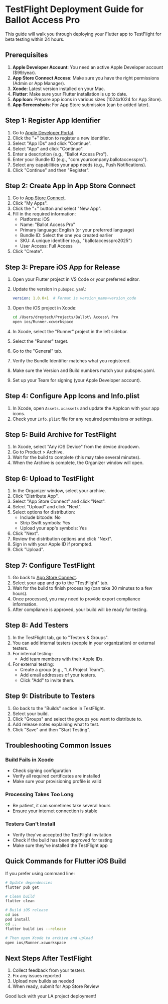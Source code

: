 # TestFlight Deployment Guide for Ballot Access Pro

This guide will walk you through deploying your Flutter app to TestFlight for beta testing within 24 hours.

## Prerequisites

1. **Apple Developer Account**: You need an active Apple Developer account ($99/year).
2. **App Store Connect Access**: Make sure you have the right permissions (Admin or App Manager).
3. **Xcode**: Latest version installed on your Mac.
4. **Flutter**: Make sure your Flutter installation is up to date.
5. **App Icon**: Prepare app icons in various sizes (1024x1024 for App Store).
6. **App Screenshots**: For App Store submission (can be added later).

## Step 1: Register App Identifier

1. Go to [Apple Developer Portal](https://developer.apple.com/account/resources/identifiers/list).
2. Click the "+" button to register a new identifier.
3. Select "App IDs" and click "Continue".
4. Select "App" and click "Continue".
5. Enter a description (e.g., "Ballot Access Pro").
6. Enter your Bundle ID (e.g., "com.yourcompany.ballotaccesspro").
7. Select any capabilities your app needs (e.g., Push Notifications).
8. Click "Continue" and then "Register".

## Step 2: Create App in App Store Connect

1. Go to [App Store Connect](https://appstoreconnect.apple.com/).
2. Click "My Apps".
3. Click the "+" button and select "New App".
4. Fill in the required information:
   - Platforms: iOS
   - Name: "Ballot Access Pro"
   - Primary language: English (or your preferred language)
   - Bundle ID: Select the one you created earlier
   - SKU: A unique identifier (e.g., "ballotaccesspro2025")
   - User Access: Full Access
5. Click "Create".

## Step 3: Prepare iOS App for Release

1. Open your Flutter project in VS Code or your preferred editor.
2. Update the version in `pubspec.yaml`:
   ```yaml
   version: 1.0.0+1  # Format is version_name+version_code
   ```

3. Open the iOS project in Xcode:
   ```bash
   cd /Users/dreytech/Projects/Ballot\ Access\ Pro
   open ios/Runner.xcworkspace
   ```

4. In Xcode, select the "Runner" project in the left sidebar.
5. Select the "Runner" target.
6. Go to the "General" tab.
7. Verify the Bundle Identifier matches what you registered.
8. Make sure the Version and Build numbers match your pubspec.yaml.
9. Set up your Team for signing (your Apple Developer account).

## Step 4: Configure App Icons and Info.plist

1. In Xcode, open `Assets.xcassets` and update the AppIcon with your app icons.
2. Check your `Info.plist` file for any required permissions or settings.

## Step 5: Build Archive for TestFlight

1. In Xcode, select "Any iOS Device" from the device dropdown.
2. Go to Product > Archive.
3. Wait for the build to complete (this may take several minutes).
4. When the Archive is complete, the Organizer window will open.

## Step 6: Upload to TestFlight

1. In the Organizer window, select your archive.
2. Click "Distribute App".
3. Select "App Store Connect" and click "Next".
4. Select "Upload" and click "Next".
5. Select options for distribution:
   - Include bitcode: No
   - Strip Swift symbols: Yes
   - Upload your app's symbols: Yes
6. Click "Next".
7. Review the distribution options and click "Next".
8. Sign in with your Apple ID if prompted.
9. Click "Upload".

## Step 7: Configure TestFlight

1. Go back to [App Store Connect](https://appstoreconnect.apple.com/).
2. Select your app and go to the "TestFlight" tab.
3. Wait for the build to finish processing (can take 30 minutes to a few hours).
4. Once processed, you may need to provide export compliance information.
5. After compliance is approved, your build will be ready for testing.

## Step 8: Add Testers

1. In the TestFlight tab, go to "Testers & Groups".
2. You can add internal testers (people in your organization) or external testers.
3. For internal testing:
   - Add team members with their Apple IDs.
4. For external testing:
   - Create a group (e.g., "LA Project Team").
   - Add email addresses of your testers.
   - Click "Add" to invite them.

## Step 9: Distribute to Testers

1. Go back to the "Builds" section in TestFlight.
2. Select your build.
3. Click "Groups" and select the groups you want to distribute to.
4. Add release notes explaining what to test.
5. Click "Save" and then "Start Testing".

## Troubleshooting Common Issues

### Build Fails in Xcode
- Check signing configuration
- Verify all required certificates are installed
- Make sure your provisioning profile is valid

### Processing Takes Too Long
- Be patient, it can sometimes take several hours
- Ensure your internet connection is stable

### Testers Can't Install
- Verify they've accepted the TestFlight invitation
- Check if the build has been approved for testing
- Make sure they've installed the TestFlight app

## Quick Commands for Flutter iOS Build

If you prefer using command line:

```bash
# Update dependencies
flutter pub get

# Clean build
flutter clean

# Build iOS release
cd ios
pod install
cd ..
flutter build ios --release

# Then open Xcode to archive and upload
open ios/Runner.xcworkspace
```

## Next Steps After TestFlight

1. Collect feedback from your testers
2. Fix any issues reported
3. Upload new builds as needed
4. When ready, submit for App Store Review

Good luck with your LA project deployment! 